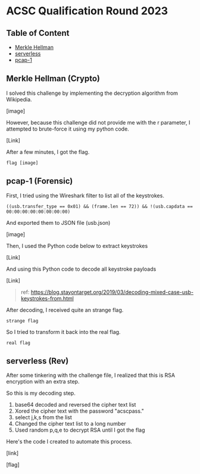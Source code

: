 # ACSC Qualification Round 2023
## Table of Content
- [Merkle Hellman](#Merkle-Hellman-(Crypto))
- [serverless](#serverless-(Rev))
- [pcap-1](#pcap-1-(Forensic))



## Merkle Hellman (Crypto)

I solved this challenge by implementing the decryption algorithm from Wikipedia.

[image]

However, because this challenge did not provide me with the r parameter, I attempted to brute-force it using my python code.

[Link]

After a few minutes, I got the flag.

```
flag [image]
```

## pcap-1 (Forensic)

First, I tried using the Wireshark filter to list all of the keystrokes.
```
((usb.transfer_type == 0x01) && (frame.len == 72)) && !(usb.capdata == 00:00:00:00:00:00:00:00)
```
And exported them to JSON file (usb.json)

[image]

Then, I used the Python code below to extract keystrokes

[Link]

And using this Python code to decode all keystroke payloads

[Link]

> ref: https://blog.stayontarget.org/2019/03/decoding-mixed-case-usb-keystrokes-from.html


After decoding, I received quite an strange flag.

```
strange flag
```
So I tried to transform it back into the real flag.
```
real flag
```

## serverless (Rev)

After some tinkering with the challenge file, I realized that this is RSA encryption with an extra step.

So this is my decoding step.

1. base64 decoded and reversed the cipher text list
2. Xored the cipher text with the password "acscpass."
3. select j,k,s from the list
4. Changed the cipher text list to a long number
5. Used random p,q,e to decrypt RSA until I got the flag

Here's the code I created to automate this process.

[link]

[flag]